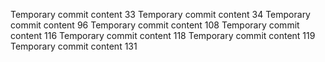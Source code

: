 Temporary commit content 33
Temporary commit content 34
Temporary commit content 96
Temporary commit content 108
Temporary commit content 116
Temporary commit content 118
Temporary commit content 119
Temporary commit content 131
